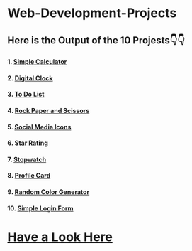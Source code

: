 # Web-Development-Projects 
## Here is the Output of the 10 Projests👇👇

#### 1. [Simple Calculator](https://ashutosh-pmishra.github.io/Web-Development-Projects-Part-1/1-Simple_Calculator/)
#### 2. [Digital Clock](https://ashutosh-pmishra.github.io/Web-Development-Projects-Part-1/2-Digital_Clock/)
#### 3. [To Do List](https://ashutosh-pmishra.github.io/Web-Development-Projects-Part-1/3-To_Do_List/)
#### 4. [Rock Paper and Scissors](https://ashutosh-pmishra.github.io/Web-Development-Projects-Part-1/4-Rock_Paper_Scissors/)
#### 5. [Social Media Icons](https://ashutosh-pmishra.github.io/Web-Development-Projects-Part-1/5-Social_Media_Icons/)
#### 6. [Star Rating](https://ashutosh-pmishra.github.io/Web-Development-Projects-Part-1/6-Star_Rating/)
#### 7. [Stopwatch](https://ashutosh-pmishra.github.io/Web-Development-Projects-Part-1/7-Stopwatch/)
#### 8. [Profile Card](https://ashutosh-pmishra.github.io/Web-Development-Projects-Part-1/8-Profile_Card/)
#### 9. [Random Color Generator]()
#### 10. [Simple Login Form]()

# [Have a Look Here](https://www.youtube.com/c/SimplifiedLearner)
